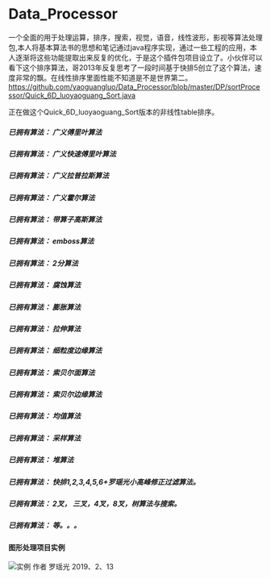 # Data_Processor
一个全面的用于处理运算，排序，搜索，视觉，语音，线性波形，影视等算法处理包,本人将基本算法书的思想和笔记通过java程序实现，通过一些工程的应用，本人逐渐将这些功能提取出来反复的优化，于是这个插件包项目设立了。小伙伴可以看下这个排序算法，哥2013年反复思考了一段时间基于快排5创立了这个算法，速度非常的飘。在线性排序里面性能不知道是不是世界第二。
https://github.com/yaoguangluo/Data_Processor/blob/master/DP/sortProcessor/Quick_6D_luoyaoguang_Sort.java

正在做这个Quick_6D_luoyaoguang_Sort版本的非线性table排序。
##### 已拥有算法： 广义傅里叶算法
##### 已拥有算法： 广义快速傅里叶算法
##### 已拥有算法： 广义拉普拉斯算法
##### 已拥有算法： 广义霍尔算法
##### 已拥有算法： 带算子高斯算法
##### 已拥有算法： emboss算法
##### 已拥有算法： 2分算法
##### 已拥有算法： 腐蚀算法
##### 已拥有算法： 膨胀算法
##### 已拥有算法： 拉伸算法
##### 已拥有算法： 细粒度边缘算法
##### 已拥有算法： 索贝尔面算法
##### 已拥有算法： 索贝尔边缘算法
##### 已拥有算法： 均值算法
##### 已拥有算法： 采样算法
##### 已拥有算法： 堆算法
##### 已拥有算法： 快排1,2,3,4,5,6+罗瑶光小高峰修正过滤算法。
##### 已拥有算法： 2叉， 三叉，4叉，8叉，树算法与搜索。
##### 已拥有算法： 等。。。

#### 图形处理项目实例
![实例](https://github.com/yaoguangluo/Data_Processor/blob/master/2019021301.png)
作者 罗瑶光
2019、2、13
